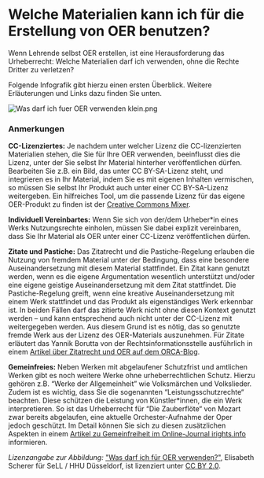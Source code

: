 # Welche Materialien kann ich für die Erstellung von OER benutzen?
 
Wenn Lehrende selbst OER erstellen, ist eine Herausforderung das  Urheberrecht: Welche Materialien darf ich verwenden, ohne die Rechte  Dritter zu verletzen?
 
Folgende Infografik gibt hierzu einen ersten Überblick. Weitere Erläuterungen und Links dazu finden Sie unten.
 
![](https://community.orca.nrw/file/file/download?guid=c8775a2f-f818-47b1-8d57-f415e49f7a21 "Was darf ich fuer OER verwenden klein.png")
 
### Anmerkungen
 
**CC-Lizenziertes:** Je nachdem unter welcher Lizenz die  CC-lizenzierten Materialien stehen, die Sie für Ihre OER verwenden,  beeinflusst dies die Lizenz, unter der Sie selbst Ihr Material hinterher  veröffentlichen dürfen. Bearbeiten Sie z.B. ein Bild, das unter CC  BY-SA-Lizenz steht, und integrieren es in Ihr Material, indem Sie es mit  eigenen Inhalten vermischen, so müssen Sie selbst Ihr Produkt auch  unter einer CC BY-SA-Lizenz weitergeben. Ein hilfreiches Tool, um die  passende Lizenz für das eigene OER-Produkt zu finden ist der [Creative Commons Mixer](https://ccmixer.edu-sharing.org/).
 
**Individuell Vereinbartes:** Wenn Sie sich von der/dem  Urheber\*in eines Werks Nutzungsrechte einholen, müssen Sie dabei  explizit vereinbaren, dass Sie Ihr Material als OER unter einer  CC-Lizenz veröffentlichen dürfen.
 
**Zitate und Pastiche:** Das Zitatrecht und die  Pastiche-Regelung erlauben die Nutzung von fremdem Material unter der  Bedingung, dass eine besondere Auseinandersetzung mit diesem Material  stattfindet. Ein Zitat kann genutzt werden, wenn es die eigene  Argumentation wesentlich unterstützt und/oder eine eigene geistige  Auseinandersetzung mit dem Zitat stattfindet. Die Pastiche-Regelung  greift, wenn eine kreative Auseinandersetzung mit einem Werk stattfindet  und das Produkt als eigenständiges Werk erkennbar ist. In beiden Fällen  darf das zitierte Werk nicht ohne diesen Kontext genutzt werden – und  kann entsprechend auch nicht unter der CC-Lizenz mit weitergegeben  werden. Aus diesem Grund ist es nötig, das so genutzte fremde Werk aus  der Lizenz des OER-Materials auszunehmen. Für Zitate erläutert das  Yannik Borutta von der Rechtsinformationsstelle ausführlich in einem [Artikel über Zitatrecht und OER auf dem ORCA-Blog](https://www.orca.nrw/blog/OER-und-das-urheberrecht).
 
**Gemeinfreies:** Neben Werken mit abgelaufener  Schutzfrist und amtlichen Werken gibt es noch weitere Werke ohne  urheberrechtlichen Schutz. Hierzu gehören z.B. “Werke der Allgemeinheit”  wie Volksmärchen und Volkslieder. Zudem ist es wichtig, dass Sie die  sogenannten “Leistungsschutzrechte“ beachten. Diese schützen die  Leistung von Künstler\*innen, die ein Werk interpretieren. So ist das  Urheberrecht für “Die Zauberflöte“ von Mozart zwar bereits abgelaufen,  eine aktuelle Orchester-Aufnahme der Oper jedoch geschützt. Im Detail  können Sie sich zu diesen zusätzlichen Aspekten in einem [Artikel zu Gemeinfreiheit im Online-Journal irights.info](https://irights.info/artikel/gemeinfreiheit-wie-frei-ist-frei/29619) informieren.
 
*Lizenzangabe zur Abbildung:* ["Was darf ich für OER verwenden?"](https://flic.kr/p/2owhj2C), Elisabeth Scherer für SeLL / HHU Düsseldorf, ist lizenziert unter [CC BY 2.0](https://creativecommons.org/licenses/by/2.0/).
